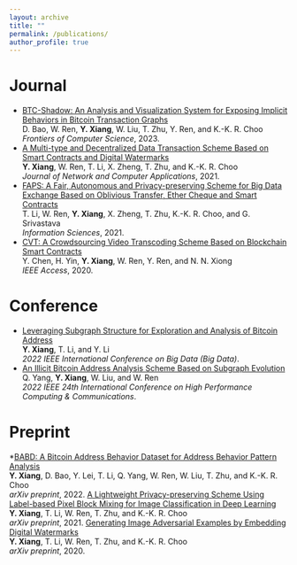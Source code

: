 ```yaml
---
layout: archive
title: ""
permalink: /publications/
author_profile: true
---
```


<!-- {% if author.googlescholar %}
  You can also find my articles on <u><a href="{{author.googlescholar}}">my Google Scholar profile</a>.</u>
{% endif %}

{% include base_path %}

{% for post in site.publications reversed %}
  {% include archive-single.html %}
{% endfor %} -->

# Journal

* [BTC-Shadow: An Analysis and Visualization System for Exposing Implicit Behaviors in Bitcoin Transaction Graphs](https://link.springer.com/article/10.1007/s11704-023-2531-0)<br />
D. Bao, W. Ren, **Y. Xiang**, W. Liu, T. Zhu, Y. Ren, and K.-K. R. Choo<br />
*Frontiers of Computer Science*, 2023.
* [A Multi-type and Decentralized Data Transaction Scheme Based on Smart Contracts and Digital Watermarks](https://www.sciencedirect.com/science/article/abs/pii/S1084804520304057)<br />
**Y. Xiang**, W. Ren, T. Li, X. Zheng, T. Zhu, and K.-K. R. Choo<br />
*Journal of Network and Computer Applications*, 2021.  
* [FAPS: A Fair, Autonomous and Privacy-preserving Scheme for Big Data Exchange Based on Oblivious Transfer, Ether Cheque and Smart Contracts](https://www.sciencedirect.com/science/article/abs/pii/S0020025520308823)<br />
T. Li, W. Ren, **Y. Xiang**, X. Zheng, T. Zhu, K.-K. R. Choo, and G. Srivastava<br />
*Information Sciences*, 2021.  
* [CVT: A Crowdsourcing Video Transcoding Scheme Based on Blockchain Smart Contracts](https://ieeexplore.ieee.org/abstract/document/9285293)<br />
Y. Chen, H. Yin, **Y. Xiang**, W. Ren, Y. Ren, and N. N. Xiong<br />
*IEEE Access*, 2020.  

# Conference

* [Leveraging Subgraph Structure for Exploration and Analysis of Bitcoin Address](https://ieeexplore.ieee.org/abstract/document/10020980)<br />
**Y. Xiang**, T. Li, and Y. Li<br />
*2022 IEEE International Conference on Big Data (Big Data)*. 
* [An Illicit Bitcoin Address Analysis Scheme Based on Subgraph Evolution](https://ieeexplore.ieee.org/abstract/document/10074805)<br />
Q. Yang, **Y. Xiang**, W. Liu, and W. Ren<br />
*2022 IEEE 24th International Conference on High Performance Computing & Communications*.

# Preprint

*[BABD: A Bitcoin Address Behavior Dataset for Address Behavior Pattern Analysis](https://arxiv.org/abs/2204.05746)<br />
**Y. Xiang**, D. Bao, Y. Lei, T. Li, Q. Yang, W. Ren, W. Liu, T. Zhu, and K.-K. R. Choo<br />
*arXiv preprint*, 2022. 
[A Lightweight Privacy-preserving Scheme Using Label-based Pixel Block Mixing for Image Classification in Deep Learning](https://arxiv.org/abs/2105.08876)<br />
**Y. Xiang**, T. Li, W. Ren, T. Zhu, and K.-K. R. Choo<br />
*arXiv preprint*, 2021.
[Generating Image Adversarial Examples by Embedding Digital Watermarks](https://arxiv.org/abs/2009.05107)<br />
**Y. Xiang**, T. Li, W. Ren, T. Zhu, and K.-K. R. Choo<br />
*arXiv preprint*, 2020.
